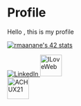 # Profile
Hello , this is my profile 

<a href="https://github.com/oakoudad/badge42"><img src="https://badge.mediaplus.ma/greenbinary/rmaanane" alt="rmaanane's 42 stats" /></a>

<div dir="auto">
    <a href="https://www.linkedin.com/in/achraf-ouazzani-chahidi-7b1155271/" rel="nofollow">
        <img src="/ACHUX21/ACHUX21/raw/main/icons8-linkedin-circled.svg" alt="LinkedIn" style="max-width: 100%;">
    </a>
    <a href="https://iloveweb.online/" rel="nofollow">
        <img src="/ACHUX21/ACHUX21/raw/main/blogging_9611353.png" alt="ILoveWeb" width="50" height="50" style="max-width: 100%;">
    </a>
</div>

<div dir="auto">
    <a href="https://achux21.online/" rel="nofollow">
        <img src="/ACHUX21/ACHUX21/raw/main/portfolio_5595342.png" alt="ACHUX21" width="50" height="50" style="max-width: 100%;">
    </a>
</div>

